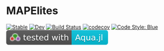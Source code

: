 # MAPElites

[![Stable](https://img.shields.io/badge/docs-stable-blue.svg)](https://dscolby.github.io/MAPElites.jl/stable/)
[![Dev](https://img.shields.io/badge/docs-dev-blue.svg)](https://dscolby.github.io/MAPElites.jl/dev/)
[![Build Status](https://github.com/dscolby/MAPElites.jl/actions/workflows/CI.yml/badge.svg?branch=master)](https://github.com/dscolby/MAPElites.jl/actions/workflows/CI.yml?query=branch%3Amaster)
[![codecov](https://codecov.io/gh/dscolby/MAPElites.jl/graph/badge.svg?token=1FDZINR0S6)](https://codecov.io/gh/dscolby/MAPElites.jl)
[![Code Style: Blue](https://img.shields.io/badge/code%20style-blue-4495d1.svg)](https://github.com/invenia/BlueStyle)
[![Aqua](https://raw.githubusercontent.com/JuliaTesting/Aqua.jl/master/badge.svg)](https://github.com/JuliaTesting/Aqua.jl)
